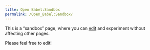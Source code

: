 ```yaml
---
title: Open Babel:Sandbox
permalink: /Open_Babel:Sandbox/
---
```


This is a “sandbox” page, where you can [edit](/Help:Editing "wikilink") and experiment without affecting other pages.

Please feel free to edit!